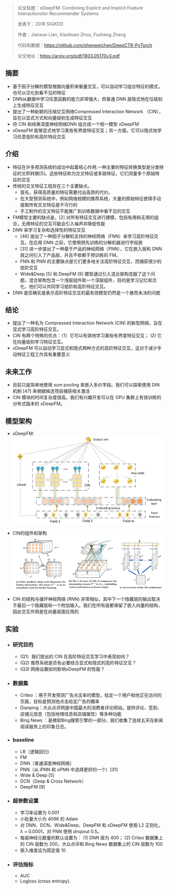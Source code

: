 > 论文标题：xDeepFM: Combining Explicit and Implicit Feature Interactionsfor Recommender Systems
>
> 发表于：2018 SIGKDD
>
> 作者：Jianxun Lian, Xiaohuan Zhou, Fuzheng Zhang
>
> 代码和数据：https://github.com/shenweichen/DeepCTR-PyTorch
>
> 论文地址：https://arxiv.org/pdf/1803.05170v3.pdf

## 摘要

- 基于因子分解的模型根据向量积来衡量交互，可以自动学习组合特征的模式，也可以泛化到看不见的特征
- DNN从数据中学习任意函数的能力非常强大，但普通 DNN 是隐式地在位级别上生成特征交互
- 提出了一种新颖的压缩交互网络Compressed Interaction Network （CIN），旨在以显式方式和向量级别生成特征交互
- 将 CIN 和经典深度神经网络DNN 组合成一个统一模型 xDeepFM
- xDeepFM 能够显式地学习某些有界度特征交互；另一方面，它可以隐式地学习任意低阶和高阶特征交互

## 介绍

- 特征在许多预测系统的成功中起着核心作用.一种主要的特征转换类型是分类特征的叉积转换[5]。这些特征称为交叉特征或多路特征，它们测量多个原始特征的交互
- 传统的交叉特征工程存在三个主要缺点。
  - 首先，获得高质量的特征需要付出高昂的代价。
  - 在大型预测系统中，例如网络规模的推荐系统，大量的原始特征使得手动提取所有交叉特征是不可行的
  - 手工制作的交叉特征不能推广到训练数据中看不见的交互
- FM模型主要的缺点是，[2] 对所有特征交互进行建模，包括有用和无用的组合，无用特征的交互可能会引入噪声并降低性能
- DNN 来学习复杂和选择性的特征交互
  - [46] 提出了一种因子分解机支持的神经网络（FNN）来学习高阶特征交互。在应用 DNN 之前，它使用预先训练的分解机器进行字段嵌
  - [31] 进一步提出了一种基于产品的神经网络（PNN），它在嵌入层和 DNN 层之间引入了产品层，并且不依赖于预训练的 FM。
  - FNN 和 PNN 的主要缺点是它们更多地关注高阶特征交互，而捕获很少的低阶交互
  - Wide&Deep [5] 和 DeepFM [9] 模型通过引入混合架构克服了这个问题，混合架构包含一个浅层组件和一个深层组件，目的是学习记忆和泛化，他们可以共同学习低阶和高阶特征交互。
- DNN 是否确实是表示高阶特征交互的最有效模型仍然是一个悬而未决的问题

## 结论

- 提出了一种名为 Compressed Interaction Network (CIN) 的新型网络，旨在显式学习高阶特征交互。 
- CIN  有两个特殊的优点：（1）它可以有效地学习某些有界度特征交互； (2) 它在向量级别学习特征交互。
- xDeepFM 可以自动学习显式和隐式两种方式的高阶特征交互，这对于减少手动特征工程工作具有重要意义

## 未来工作

- 目前只是简单地使用 sum pooling 来嵌入多价字段。我们可以探索使用 DIN 机制 [47] 来根据候选项目捕获相关激活
- CIN 模块的时间复杂度很高。我们有兴趣开发可以在 GPU 集群上有效训练的分布式版本的 xDeepFM。

## 模型架构

- xDeepFM:![1](img/1.png)
- CIN的组件和架构![2](img/2.png)

- CIN 的结构与循环神经网络 (RNN)  非常相似，其中下一个隐藏层的输出取决于最后一个隐藏层和一个附加输入。我们在所有层都保留了嵌入向量的结构，因此交互作用是在向量层面应用的

## 实验

- ### 研究目的

  - (Q1）我们提出的 CIN 在高阶特征交互学习中表现如何？ 
  - (Q2) 推荐系统是否有必要结合显式和隐式的高阶特征交互？ 
  - (Q3)  网络设置如何影响xDeepFM 的性能？

- ### 数据集

  - Criteo ：用于开发预测广告点击率的模型，给定一个用户和他正在访问的页面，目标是预测他点击给定广告的概率
  - Dianping：大众点评网是中国最大的消费者评论网站。提供评论、签到、店铺元信息（包括地理信息和店铺属性）等多种功能
  - Bing News ：是微软Bing搜索引擎的一部分。我们收集了连续五天在新闻阅读服务上的印象日志。

- ### baseline

  - LR（逻辑回归）
  - FM
  - DNN（普通深度神经网络）
  - PNN（从 iPNN 和 oPNN 中选择更好的一个）[31]
  - Wide & Deep  [5]
  - DCN（Deep & Cross Network）
  - DeepFM [9]

- ### 超参数设置

  - 学习率设置为 0.001
  - 小批量大小为 4096 的 Adam 
  - 对 DNN、DCN、Wide&Deep、DeepFM 和 xDeepFM 使用 L2 正则化，λ = 0.0001，对 PNN 使用 dropout  0.5。
  - 每层神经元数量的默认设置为： (1) DNN 层为 400； (2) Criteo 数据集上的 CIN 层数为 200，大众点评和 Bing News  数据集上的 CIN 层数为 100
  - 嵌入维度设为固定值 10

- ### 评估指标

  - AUC
  - Logloss (cross entropy).
